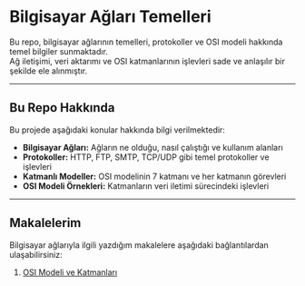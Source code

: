 # Bilgisayar Ağları Temelleri

Bu repo, bilgisayar ağlarının temelleri, protokoller ve OSI modeli hakkında temel bilgiler sunmaktadır.  
Ağ iletişimi, veri aktarımı ve OSI katmanlarının işlevleri sade ve anlaşılır bir şekilde ele alınmıştır.

---

## Bu Repo Hakkında

Bu projede aşağıdaki konular hakkında bilgi verilmektedir:

- **Bilgisayar Ağları:** Ağların ne olduğu, nasıl çalıştığı ve kullanım alanları  
- **Protokoller:** HTTP, FTP, SMTP, TCP/UDP gibi temel protokoller ve işlevleri  
- **Katmanlı Modeller:** OSI modelinin 7 katmanı ve her katmanın görevleri  
- **OSI Modeli Örnekleri:** Katmanların veri iletimi sürecindeki işlevleri

---

## Makalelerim

Bilgisayar ağlarıyla ilgili yazdığım makalelere aşağıdaki bağlantılardan ulaşabilirsiniz:

1. [OSI Modeli ve Katmanları](https://github.com/Aysegul21/bilgisayar-aglari-temelleri/blob/main/01-OSI-Model.md)  
